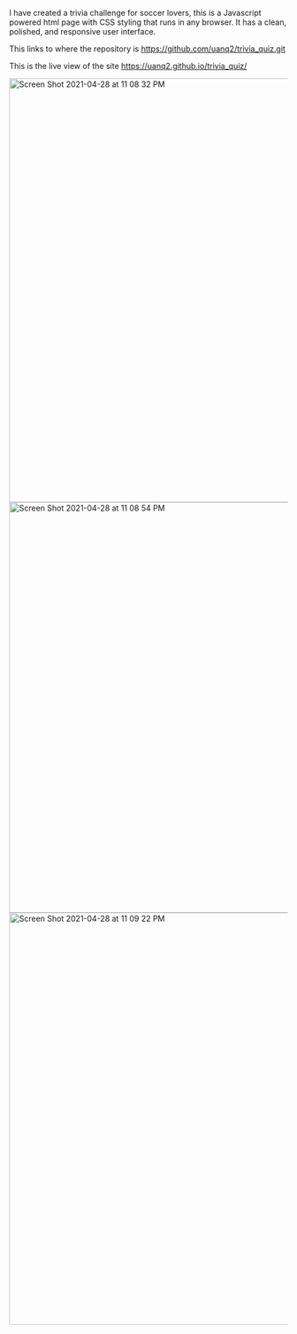 I have created a trivia challenge for soccer lovers, this is a Javascript powered html page with CSS styling that runs in any browser. It has a clean, polished, and responsive user interface.

This links to where the repository is https://github.com/uanq2/trivia_quiz.git

This is the live view of the site https://uanq2.github.io/trivia_quiz/

<img width="765" alt="Screen Shot 2021-04-28 at 11 08 32 PM" src="https://user-images.githubusercontent.com/68913478/116501795-6096c400-a877-11eb-81ce-7313796b5a72.png">
<img width="741" alt="Screen Shot 2021-04-28 at 11 08 54 PM" src="https://user-images.githubusercontent.com/68913478/116501799-6391b480-a877-11eb-87cd-e69bf3c6f608.png">
<img width="744" alt="Screen Shot 2021-04-28 at 11 09 22 PM" src="https://user-images.githubusercontent.com/68913478/116501808-67bdd200-a877-11eb-8615-1a2e7e3eb6b4.png">
